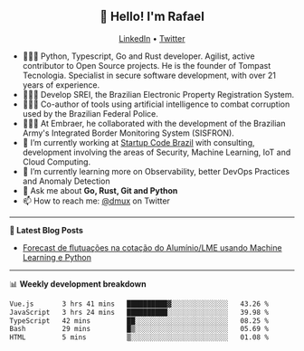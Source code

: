 <h2 align="center">👋 Hello! I'm Rafael</h2>
<p align="center">
  <a href="https://www.linkedin.com/in/rafaelsales">LinkedIn</a> •
  <a href="https://twitter.com/dmux">Twitter</a>
</p>


- 👨🏻‍💻 Python, Typescript, Go and Rust developer. Agilist, active contributor to Open Source projects. He is the founder of Tompast Tecnologia. Specialist in secure software development, with over 21 years of experience.
- 👨🏻‍💻 Develop SREI, the Brazilian Electronic Property Registration System.
- 👨🏻‍💻 Co-author of tools using artificial intelligence to combat corruption used by the Brazilian Federal Police.
- 👨🏻‍💻 At Embraer, he collaborated with the development of the Brazilian Army's Integrated Border Monitoring System (SISFRON).
- 🔭 I’m currently working at [Startup Code Brazil](https://www.startupcode.com.br) with consulting, development involving the areas of Security, Machine Learning, IoT and Cloud Computing.
- 🌱 I’m currently learning more on Observability, better DevOps Practices and Anomaly Detection
- 💬 Ask me about **Go, Rust, Git and Python**
- 📫 How to reach me: [@dmux](https://twitter.com/dmux) on Twitter

-------

**📝 Latest Blog Posts**

<!-- BLOG-POST-LIST:START -->
- [Forecast de flutuações na cotação do Alumínio/LME usando Machine Learning e Python](https://www.linkedin.com/pulse/forecast-de-flutua%C3%A7%C3%B5es-na-cota%C3%A7%C3%A3o-do-alum%C3%ADniolme-usando-rafael-sales)
<!-- BLOG-POST-LIST:END -->

-------

📊 **Weekly development breakdown**
<!--START_SECTION:waka-->

```txt
Vue.js       3 hrs 41 mins   ██████████▓░░░░░░░░░░░░░░   43.26 %
JavaScript   3 hrs 24 mins   ██████████░░░░░░░░░░░░░░░   39.98 %
TypeScript   42 mins         ██░░░░░░░░░░░░░░░░░░░░░░░   08.25 %
Bash         29 mins         █▒░░░░░░░░░░░░░░░░░░░░░░░   05.69 %
HTML         5 mins          ▒░░░░░░░░░░░░░░░░░░░░░░░░   01.08 %
```

<!--END_SECTION:waka-->

